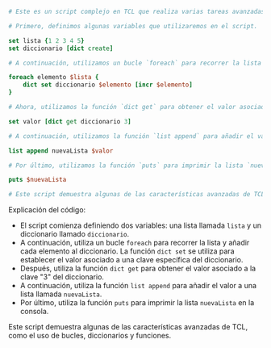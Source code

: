 ```tcl
# Este es un script complejo en TCL que realiza varias tareas avanzadas.

# Primero, definimos algunas variables que utilizaremos en el script.

set lista {1 2 3 4 5}
set diccionario [dict create]

# A continuación, utilizamos un bucle `foreach` para recorrer la lista y añadir cada elemento al diccionario.

foreach elemento $lista {
    dict set diccionario $elemento [incr $elemento]
}

# Ahora, utilizamos la función `dict get` para obtener el valor asociado a la clave "3" del diccionario.

set valor [dict get diccionario 3]

# A continuación, utilizamos la función `list append` para añadir el valor a una lista llamada `nuevaLista`.

list append nuevaLista $valor

# Por último, utilizamos la función `puts` para imprimir la lista `nuevaLista` en la consola.

puts $nuevaLista

# Este script demuestra algunas de las características avanzadas de TCL, como el uso de bucles, diccionarios y funciones.
```

Explicación del código:

* El script comienza definiendo dos variables: una lista llamada `lista` y un diccionario llamado `diccionario`.
* A continuación, utiliza un bucle `foreach` para recorrer la lista y añadir cada elemento al diccionario. La función `dict set` se utiliza para establecer el valor asociado a una clave específica del diccionario.
* Después, utiliza la función `dict get` para obtener el valor asociado a la clave "3" del diccionario.
* A continuación, utiliza la función `list append` para añadir el valor a una lista llamada `nuevaLista`.
* Por último, utiliza la función `puts` para imprimir la lista `nuevaLista` en la consola.

Este script demuestra algunas de las características avanzadas de TCL, como el uso de bucles, diccionarios y funciones.